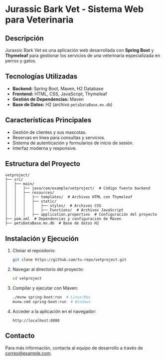 # Jurassic Bark Vet - Sistema Web para Veterinaria

## Descripción
Jurassic Bark Vet es una aplicación web desarrollada con **Spring Boot** y **Thymeleaf** para gestionar los servicios de una veterinaria especializada en perros y gatos.

## Tecnologías Utilizadas
- **Backend:** Spring Boot, Maven, H2 Database
- **Frontend:** HTML, CSS, JavaScript, Thymeleaf
- **Gestión de Dependencias:** Maven
- **Base de Datos:** H2 (archivo `petsDataBase.mv.db`)

## Características Principales
- Gestión de clientes y sus mascotas.
- Reservas en línea para consultas y servicios.
- Sistema de autenticación y formularios de inicio de sesión.
- Interfaz moderna y responsive.

## Estructura del Proyecto
```
vetproject/
├── src/
│   ├── main/
│   │   ├── java/com/example/vetproject/  # Código fuente backend
│   │   ├── resources/
│   │   │   ├── templates/  # Archivos HTML con Thymeleaf
│   │   │   ├── static/
│   │   │   │   ├── styles/  # Archivos CSS
│   │   │   │   ├── Functions/  # Archivos JavaScript
│   │   │   ├── application.properties  # Configuración del proyecto
├── pom.xml  # Dependencias y configuración de Maven
├── petsDataBase.mv.db  # Base de datos H2
```

## Instalación y Ejecución
1. Clonar el repositorio:
   ```bash
   git clone https://github.com/tu-repo/vetproject.git
   ```
2. Navegar al directorio del proyecto:
   ```bash
   cd vetproject
   ```
3. Compilar y ejecutar con Maven:
   ```bash
   ./mvnw spring-boot:run  # Linux/Mac
   mvnw.cmd spring-boot:run  # Windows
   ```
4. Acceder a la aplicación en el navegador:
   ```
   http://localhost:8080
   ```

## Contacto
Para más información, contacta al equipo de desarrollo a través de [correo@example.com](mailto:correo@example.com).

